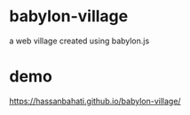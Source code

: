 # babylon-village
a web village created using babylon.js

# demo 
https://hassanbahati.github.io/babylon-village/
